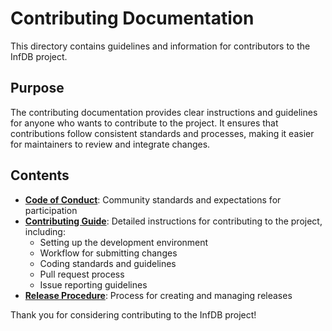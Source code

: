 # Contributing Documentation

This directory contains guidelines and information for contributors to the InfDB project.

## Purpose

The contributing documentation provides clear instructions and guidelines for anyone who wants to contribute to the project. It ensures that contributions follow consistent standards and processes, making it easier for maintainers to review and integrate changes.

## Contents

- [**Code of Conduct**](CODE_OF_CONDUCT.md): Community standards and expectations for participation
- [**Contributing Guide**](CONTRIBUTING.md): Detailed instructions for contributing to the project, including:
  - Setting up the development environment
  - Workflow for submitting changes
  - Coding standards and guidelines
  - Pull request process
  - Issue reporting guidelines
- [**Release Procedure**](RELEASE_PROCEDURE.md): Process for creating and managing releases

Thank you for considering contributing to the InfDB project!